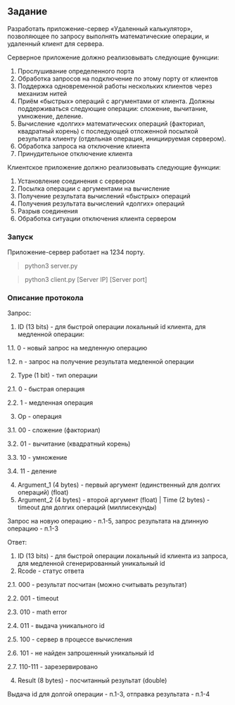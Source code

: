 
## Задание

Разработать приложение-сервер «Удаленный калькулятор»,
позволяющее по запросу выполнять математические операции, и удаленный клиент для сервера.

Серверное приложение должно реализовывать следующие функции:
1) Прослушивание определенного порта
2) Обработка запросов на подключение по этому порту от клиентов
3) Поддержка одновременной работы нескольких клиентов через механизм нитей
4) Приём «быстрых» операций с аргументами от клиента. Должны поддерживаться следующие операции: сложение, вычитание, умножение, деление.
5) Вычисление «долгих» математических операций (факториал, квадратный корень) с последующей отложенной посылкой результата
клиенту (отдельная операция, инициируемая сервером).
6) Обработка запроса на отключение клиента
7) Принудительное отключение клиента

Клиентское приложение должно реализовывать следующие функции: 
1) Установление соединения с сервером
2) Посылка операции с аргументами на вычисление
3) Получение результата вычислений «быстрых» операций
4) Получения результата вычислений «долгих» операций
5) Разрыв соединения
6) Обработка ситуации отключения клиента сервером

### Запуск
Приложение-сервер работает на 1234 порту.
>python3 server.py

>python3 client.py [Server IP] [Server port]

### Описание протокола
Запрос:
1. ID (13 bits) - для быстрой операции локальный id клиента, для медленной операции:

1.1. 0 - новый запрос на медленную операцию

1.2. n - запрос на получение результата медленной операции 

2. Type (1 bit) - тип операции

2.1. 0 - быстрая операция

2.2. 1 - медленная операция

3. Op - операция

3.1. 00 - сложение (факториал)

3.2. 01 - вычитание (квадратный корень)

3.3. 10 - умножение

3.4. 11 - деление

4. Argument_1 (4 bytes) - первый аргумент (единственный для долгих операций) (float)
5. Argument_2 (4 bytes) - второй аргумент (float) | Time (2 bytes) - timeout для долгих операций (миллисекунды)

Запрос на новую операцию - п.1-5, запрос результата на длинную операцию - п.1-3

Ответ:
1. ID (13 bits) - для быстрой операции локальный id клиента из запроса, для медленной сгенерированный уникальный id
2. Rcode - статус ответа

2.1. 000 - результат посчитан (можно считывать результат)

2.2. 001 - timeout

2.3. 010 - math error

2.4. 011 - выдача уникального id

2.5. 100 - сервер в процессе вычисления

2.6. 101 - не найден запрошенный уникальный id

2.7. 110-111 - зарезервировано 

4. Result (8 bytes) - посчитанный результат (double)

Выдача id для долгой операции - п.1-3, отправка результата - п.1-4

